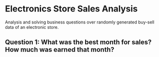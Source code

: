 # Electronics Store Sales Analysis

Analysis and solving business questions over randomly generated buy-sell data of an electronic store. 

## Question 1: What was the best month for sales? How much was earned that month?



